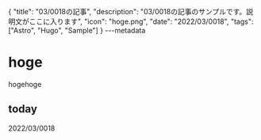 {
  "title": "03/0018の記事",
  "description": "03/0018の記事のサンプルです。説明文がここに入ります",
  "icon": "hoge.png",
  "date": "2022/03/0018",
  "tags": ["Astro", "Hugo", "Sample"]
}
---metadata

# hoge
hogehoge

## today
2022/03/0018